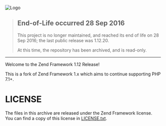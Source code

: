 ![Logo](http://framework.zend.com/images/logos/ZendFramework-logo.png)

> ## End-of-Life occurred 28 Sep 2016
>
> This project is no longer maintained, and reached its end of life on 28 Sep
> 2016; the last public release was 1.12.20.
>
> At this time, the repository has been archived, and is read-only.

---

Welcome to the Zend Framework 1.12 Release! 

This is a fork of Zend Framework 1.x which aims to continue supporting PHP 7.1+.

LICENSE
=======

The files in this archive are released under the Zend Framework license.
You can find a copy of this license in [LICENSE.txt](LICENSE.txt).

